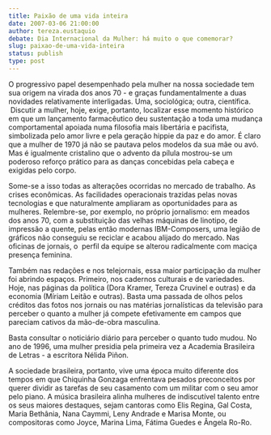 ```yaml
---
title: Paixão de uma vida inteira
date: 2007-03-06 21:00:00
author: tereza.eustaquio
debate: Dia Internacional da Mulher: há muito o que comemorar?
slug: paixao-de-uma-vida-inteira
status: publish 
type: post
---
```


O progressivo papel desempenhado pela mulher na nossa sociedade tem sua origem na virada dos anos 70 - e graças fundamentalmente a duas novidades relativamente interligadas. Uma, sociológica; outra, científica.   
 Discutir a mulher, hoje, exige, portanto, localizar esse momento histórico em que um lançamento farmacêutico deu sustentação a toda uma mudança comportamental apoiada numa filosofia mais libertária e pacifista, simbolizada pelo amor livre e pela geração hippie da paz e do amor. É claro que a mulher de 1970 já não se pautava pelos modelos da sua mãe ou avó. Mas é igualmente cristalino que o advento da pílula mostrou-se um poderoso reforço prático para as danças concebidas pela cabeça e exigidas pelo corpo.


Some-se a isso todas as alterações ocorridas no mercado de trabalho. As crises econômicas. As facilidades operacionais trazidas pelas novas tecnologias e que naturalmente ampliaram as oportunidades para as mulheres. Relembre-se, por exemplo, no próprio jornalismo: em meados dos anos 70, com a substituição das velhas máquinas de linotipo, de impressão a quente, pelas então modernas IBM-Composers, uma legião de gráficos não conseguiu se reciclar e acabou alijado do mercado. Nas oficinas de jornais, o  perfil da equipe se alterou radicalmente com maciça presença feminina.


Também nas redações e nos telejornais, essa maior participação da mulher foi abrindo espaços. Primeiro, nos cadernos culturais e de variedades. Hoje, nas páginas da política (Dora Kramer, Tereza Cruvinel e outras) e da economia (Míriam Leitão e outras). Basta uma passada de olhos pelos créditos das fotos nos jornais ou nas matérias jornalísticas da televisão para perceber o quanto a mulher já compete efetivamente em campos que pareciam cativos da mão-de-obra masculina.


Basta consultar o noticiário diário para perceber o quanto tudo mudou. No ano de 1996, uma mulher presidia pela primeira vez a Academia Brasileira de Letras - a escritora Nélida Piñon.


A sociedade brasileira, portanto, vive uma época muito diferente dos tempos em que Chiquinha Gonzaga enfrentava pesados preconceitos por querer dividir as tarefas de seu casamento com um militar com o seu amor pelo piano. A música brasileira alinha mulheres de indiscutível talento entre os seus maiores destaques, sejam cantoras como Elis Regina, Gal Costa, Maria Bethânia, Nana Caymmi, Leny Andrade e Marisa Monte, ou compositoras como Joyce, Marina Lima, Fátima Guedes e Ângela Ro-Ro.  



